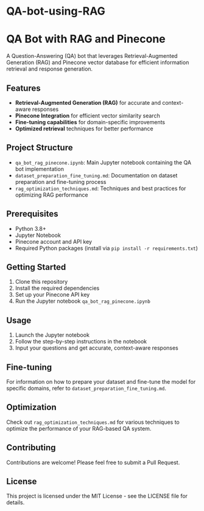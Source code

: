 # QA-bot-using-RAG
# QA Bot with RAG and Pinecone

A Question-Answering (QA) bot that leverages Retrieval-Augmented Generation (RAG) and Pinecone vector database for efficient information retrieval and response generation.

## Features

- **Retrieval-Augmented Generation (RAG)** for accurate and context-aware responses
- **Pinecone Integration** for efficient vector similarity search
- **Fine-tuning capabilities** for domain-specific improvements
- **Optimized retrieval** techniques for better performance

## Project Structure

- `qa_bot_rag_pinecone.ipynb`: Main Jupyter notebook containing the QA bot implementation
- `dataset_preparation_fine_tuning.md`: Documentation on dataset preparation and fine-tuning process
- `rag_optimization_techniques.md`: Techniques and best practices for optimizing RAG performance

## Prerequisites

- Python 3.8+
- Jupyter Notebook
- Pinecone account and API key
- Required Python packages (install via `pip install -r requirements.txt`)

## Getting Started

1. Clone this repository
2. Install the required dependencies
3. Set up your Pinecone API key
4. Run the Jupyter notebook `qa_bot_rag_pinecone.ipynb`

## Usage

1. Launch the Jupyter notebook
2. Follow the step-by-step instructions in the notebook
3. Input your questions and get accurate, context-aware responses

## Fine-tuning

For information on how to prepare your dataset and fine-tune the model for specific domains, refer to `dataset_preparation_fine_tuning.md`.

## Optimization

Check out `rag_optimization_techniques.md` for various techniques to optimize the performance of your RAG-based QA system.

## Contributing

Contributions are welcome! Please feel free to submit a Pull Request.

## License

This project is licensed under the MIT License - see the LICENSE file for details.
